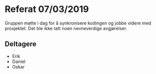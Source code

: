 # Referat 07/03/2019
Gruppen møtte i dag for å synkronisere kodingen og jobbe videre med prosjektet. Det ble ikke tatt noen nevneverdige avgjørelser.

## Deltagere
* Erik
* Daniel
* Oskar
